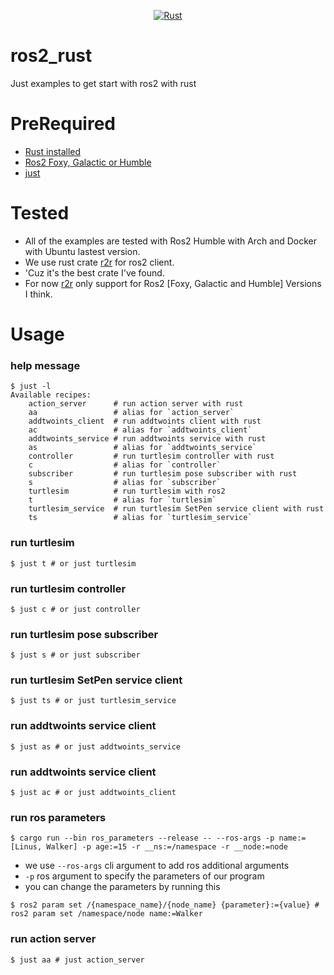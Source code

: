 <div align="center">

[![Rust](https://github.com/Walker-00/ros2_rust/actions/workflows/rust.yml/badge.svg)](https://github.com/Walker-00/ros2_rust/actions/workflows/rust.yml)

</div>

# ros2_rust
Just examples to get start with ros2 with rust

# PreRequired

- [Rust installed](https://rust-lang.org)
- [Ros2 Foxy, Galactic or Humble](https://ros.org)
- [just](https://github.com/casey/just)

# Tested

- All of the examples are tested with Ros2 Humble with Arch and Docker with Ubuntu lastest version.
- We use rust crate [r2r](https://docs.rs/r2r) for ros2 client.
- 'Cuz it's the best crate I've found.
- For now [r2r](https://docs.rs/r2r) only support for Ros2 [Foxy, Galactic and Humble] Versions I think.

# Usage

### help message

```
$ just -l
Available recipes:
    action_server      # run action server with rust
    aa                 # alias for `action_server`
    addtwoints_client  # run addtwoints client with rust
    ac                 # alias for `addtwoints_client`
    addtwoints_service # run addtwoints service with rust
    as                 # alias for `addtwoints_service`
    controller         # run turtlesim controller with rust
    c                  # alias for `controller`
    subscriber         # run turtlesim pose subscriber with rust
    s                  # alias for `subscriber`
    turtlesim          # run turtlesim with ros2
    t                  # alias for `turtlesim`
    turtlesim_service  # run turtlesim SetPen service client with rust
    ts                 # alias for `turtlesim_service`
```

### run turtlesim

```
$ just t # or just turtlesim
```

### run turtlesim controller

```
$ just c # or just controller
```

### run turtlesim pose subscriber

```
$ just s # or just subscriber
```

### run turtlesim SetPen service client

```
$ just ts # or just turtlesim_service
```

### run addtwoints service client

```
$ just as # or just addtwoints_service
```

### run addtwoints service client

```
$ just ac # or just addtwoints_client
```

### run ros parameters

```
$ cargo run --bin ros_parameters --release -- --ros-args -p name:=[Linus, Walker] -p age:=15 -r __ns:=/namespace -r __node:=node
```

- we use `--ros-args` cli argument to add ros additional arguments
- `-p` ros argument to specify the parameters of our program 
- you can change the parameters by running this

```
$ ros2 param set /{namespace_name}/{node_name} {parameter}:={value} # ros2 param set /namespace/node name:=Walker
```

### run action server

```
$ just aa # just action_server
```

